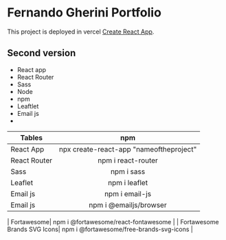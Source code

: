 # Fernando Gherini Portfolio 

This project is deployed in vercel [Create React App](https://fgherini.com).

## Second version

- React app 
- React Router 
- Sass
- Node
- npm 
- Leaftlet
- Email js
- 

| Tables        | npm          | 
| ------------- |:-------------:| 
| React App      | npx create-react-app "nameoftheproject"     |   
| React Router   | npm i react-router     |   
| Sass    | npm i sass     |   
| Leaflet | npm i leaflet   | 
| Email js   | npm i email-js   |  
| Email js   | npm i @emailjs/browser   |  

| Fortawesome| npm i @fortawesome/react-fontawesome | 
| Fortawesome Brands SVG Icons| npm i @fortawesome/free-brands-svg-icons | 
   

